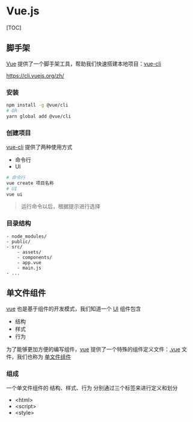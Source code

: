# Vue.js

[TOC]

## 脚手架

<u>Vue</u> 提供了一个脚手架工具，帮助我们快速搭建本地项目：<u>vue-cli</u>

https://cli.vuejs.org/zh/

### 安装

```bash
npm install -g @vue/cli
# OR
yarn global add @vue/cli
```

### 创建项目

<u>vue-cli</u> 提供了两种使用方式

- 命令行
- UI

```bash
# 命令行
vue create 项目名称
# UI
vue ui
```

> 运行命令以后，根据提示进行选择

### 目录结构

```
- node_modules/
- public/
- src/
	- assets/
	- components/
	- app.vue
	- main.js
- ...
```



## 单文件组件

<u>vue</u> 也是基于组件的开发模式，我们知道一个 <u>UI</u> 组件包含

- 结构
- 样式
- 行为

为了能够更加方便的编写组件，<u>vue</u> 提供了一个特殊的组件定义文件：<u>.vue</u> 文件，我们也称为 <u>单文件组件</u>

### 组成

一个单文件组件的 结构、样式、行为 分别通过三个标签来进行定义和划分

- \<html\>
- \<script\>
- \<style\>

